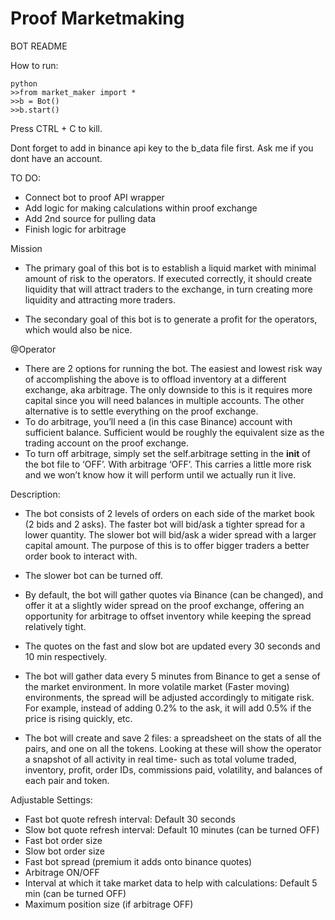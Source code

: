 # Proof Marketmaking

BOT README

How to run:

	python
	>>from market_maker import *
	>>b = Bot()
	>>b.start()

Press CTRL + C to kill.

Dont forget to add in binance api key to the b_data file first. Ask me if you dont have an account.

TO DO:

- Connect bot to proof API wrapper
- Add logic for making calculations within proof exchange
- Add 2nd source for pulling data
- Finish logic for arbitrage

Mission

- The primary goal of this bot is to establish a liquid market with minimal amount of risk to the operators. If executed correctly, it should create liquidity that will attract traders to the exchange, in turn creating more liquidity and attracting more traders.

- The secondary goal of this bot is to generate a profit for the operators, which would also be nice. 


@Operator

- There are 2 options for running the bot. The easiest and lowest risk way of accomplishing the above is to offload inventory at a different exchange, aka arbitrage. The only downside to this is it requires more capital since you will need balances in multiple accounts. The other alternative is to settle everything on the proof exchange. 
- To do arbitrage, you’ll need a (in this case Binance) account with sufficient balance. Sufficient would be roughly the equivalent size as the trading account on the proof exchange. 
- To turn off arbitrage, simply set the self.arbitrage setting in the __init__ of the bot file to ‘OFF’. With arbitrage ‘OFF’. This carries a little more risk and we won’t know how it will perform until we actually run it live.

Description:

- The bot consists of 2 levels of orders on each side of the market book (2 bids and 2 asks). The faster bot will bid/ask a tighter spread for a lower quantity. The slower bot will bid/ask a wider spread with a larger capital amount. The purpose of this is to offer bigger traders a better order book to interact with. 
- The slower bot can be turned off. 
- By default, the bot will gather quotes via Binance (can be changed), and offer it at a slightly wider spread on the proof exchange, offering an opportunity for arbitrage to offset inventory while keeping the spread relatively tight. 
- The quotes on the fast and slow bot are updated every 30 seconds and 10 min respectively.

- The bot will gather data every 5 minutes from Binance to get a sense of the market environment. In more volatile market (Faster moving) environments, the spread will be adjusted accordingly to mitigate risk. For example, instead of adding 0.2% to the ask, it will add 0.5% if the price is rising quickly, etc.

- The bot will create and save 2 files: a spreadsheet on the stats of all the pairs, and one on all the tokens. Looking at these will show the operator a snapshot of all activity in real time- such as total volume traded, inventory, profit, order IDs, commissions paid, volatility, and balances of each pair and token.  

Adjustable Settings:

- Fast bot quote refresh interval: Default 30 seconds
- Slow bot quote refresh interval: Default 10 minutes (can be turned OFF)
- Fast bot order size
- Slow bot order size
- Fast bot spread (premium it adds onto binance quotes)
- Arbitrage ON/OFF
- Interval at which it take market data to help with calculations: Default 5 min (can be turned OFF)
- Maximum position size (if arbitrage OFF)


